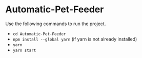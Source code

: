 # Automatic-Pet-Feeder

Use the following commands to run the project.

- `cd Automatic-Pet-Feeder`
- `npm install --global yarn` (if yarn is not already installed)
- `yarn`
- `yarn start`
